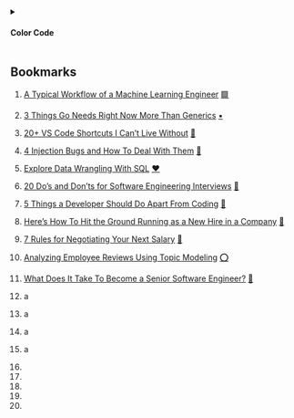 <!-- color code >
🔴🟥    🔺🔻⭕
🟢🟩
🔵🟦    🔹🔷
🟡🟨
⚪⬜     ◻◽▫🔳
⚫⬛     ◼◾▪🔲
🟣🟪
🟠🟧    🔸🔶
🟤🟫
❤🧡💛💚💙💜🤎🖤🤍

https://help.raindrop.io/import/#settings

🔴 Open Source
🟥 Big Data
🟢 Docker
🟩 Machine Learning
🔵 Reinforcement Learning
🟦 Data Visualization
🟡 Git
🟨 Blockchain & Cryptocurrency
🟣 Data Engineer
🟪 Front-End
🟠 Back-End
🟧 Data Mining
🟤 Quantum Programming
🟫 Python
⚪ SQL
⬜ Data Warehouse
⚫ Documentation
⬛ Deep Learning
🔺 Data Science
🔻 Computer Vision & Digital Image Processing
⭕ Natural Language Processing
🔹 Time Series Prediction
🔷 Dataset
◻ Statistics
◽ Scientific Source
▫ Startup & Jobs
🔳 English
◼ Fitness
◾ Courses
▪ Go
🔲 Rust
🔸 Julia
🔶 Tips
❤ Web Framework
🧡
💛
💚
💙
💜
🤎
🖤
🤍


### Additional Flag

###### Read 📗
###### Stil Reading 📘
<-->

<details>
<summary>

#### Color Code

</summary>

###### Open Source 🔴
###### Big Data 🟥
###### Docker 🟢
###### Machine Learning 🟩
###### Reinforcement Learning 🔵
###### Data Visualization 🟦
###### Git 🟡
###### Blockchain & Cryptocurrency 🟨
###### Data Engineer 🟣
###### Front-End 🟪
###### Back-End 🟠
###### Data Mining 🟧
###### Quantum Programming 🟤
###### Python 🟫
###### SQL ⚪
###### Data Warehouse ⬜
###### Documentation ⚫
###### Deep Learning ⬛
###### Data Science 🔺
###### Computer Vision & Digital Image Processing 🔻
###### Natural Language Processing ⭕
###### Time Series Prediction 🔹
###### Dataset 🔷
###### Statistics ◻
###### Scientific Source ◽
###### Startup & Jobs ▫
###### English 🔳
###### Fitness ◼
###### Courses ◾
###### Go ▪
###### Rust 🔲
###### Julia 🔸
###### Tips 🔶
###### Web Framework ❤

</details>

## Bookmarks

1. [A Typical Workflow of a Machine Learning Engineer](https://medium.com/@trevenue/the-ml-engineer-a-very-simple-machine-learning-project-to-show-the-workflow-of-a-typical-machine-ec1e348bfcba) [🟩](#machine-learning-)
1. [3 Things Go Needs Right Now More Than Generics](https://medium.com/@ryanc118/three-things-go-needs-right-now-more-than-generics-a6225d62f76b) [▪](#go-)
1. [20+ VS Code Shortcuts I Can’t Live Without](https://medium.com/@happyholic1203/20-vs-code-shortcuts-i-cant-live-without-ee2026a64f14) [🔶](#tips-)
1. [4 Injection Bugs and How To Deal With Them](https://medium.com/@happyholic1203/4-injection-bugs-and-how-to-deal-with-them-db4a411ad5bc) [🔶](#tips-)
1. [Explore Data Wrangling With SQL](https://medium.com/@aashishnair/explore-data-wrangling-with-sql-8166119e1776) [❤](#web-framework-)
1. [20 Do’s and Don’ts for Software Engineering Interviews](https://medium.com/@emctackett/software-engineering-interview-tips-7f3f33e15219) [🔶](#tips-)
1. [5 Things a Developer Should Do Apart From Coding](https://medium.com/@pratik-choudhari/5-things-a-developer-should-do-apart-from-coding-9a740660c132) [🔶](#tips-)
1. [Here’s How To Hit the Ground Running as a New Hire in a Company](https://medium.com/@jedmay/heres-how-to-hit-the-ground-running-as-a-new-hire-in-a-company-4a59cbbcbf24) [🔶](#tips-)
1. [7 Rules for Negotiating Your Next Salary](https://medium.com/@selalio/7-rules-for-negotiating-your-next-salary-b24b2cb8defc) [🔶](#tips-)
1. [Analyzing Employee Reviews Using Topic Modeling](https://medium.com/@srujan.krish97/analyzing-employee-reviews-using-topic-modeling-3ef6f18e88c7) [⭕](#natural-language-processing-)  

1. [What Does It Take To Become a Senior Software Engineer?](https://medium.com/@mannydsz/what-does-it-take-to-become-a-senior-software-engineer-8accd950d98) [🔶](#tips-)
1. a
1. a
1. a
1. a
1.
1.
1.
1.
1.
